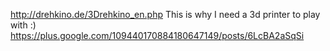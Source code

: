 http://drehkino.de/3Drehkino_en.php  This is why I need a 3d printer to play with :) https://plus.google.com/109440170884180647149/posts/6LcBA2aSqSi